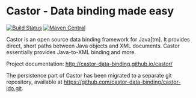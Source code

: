 # Castor - Data binding made easy

[![Build Status](https://travis-ci.org/castor-data-binding/castor.svg?branch=master)](https://travis-ci.org/castor-data-binding/castor) [![Maven Central](https://maven-badges.herokuapp.com/maven-central/org.codehaus.castor/castor-xml/badge.png)](https://maven-badges.herokuapp.com/maven-central/org.codehaus.castor/castor-xml)

Castor is an open source data binding framework for Java[tm]. It provides direct, short paths 
between Java objects and XML documents. Castor essentially provides Java-to-XML binding and more.

Project documentation:
http://castor-data-binding.github.io/castor/

The persistence part of Castor has been migrated to a separate git repository, available at https://github.com/castor-data-binding/castor-jdo.git.
